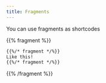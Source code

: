```yaml
---
title: Fragments
---
```


You can use fragments as shortcodes

{{% fragment %}}
```html
{{%/* fragment */%}}
Like this!
{{%/* fragment */%}}
```
{{% /fragment %}}
